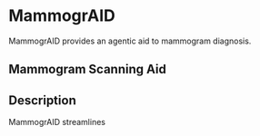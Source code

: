 # MammogrAID

MammogrAID provides an agentic aid to mammogram diagnosis.

## Mammogram Scanning Aid



## Description

MammogrAID streamlines
